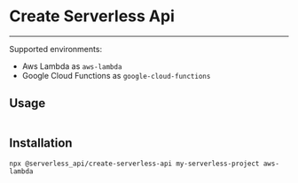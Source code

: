 # Create Serverless Api

---

Supported environments:
- Aws Lambda as `aws-lambda`
- Google Cloud Functions as `google-cloud-functions`

## Usage
```shell

```
## Installation

```shell
npx @serverless_api/create-serverless-api my-serverless-project aws-lambda
```

